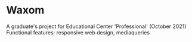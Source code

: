 # Waxom
A graduate's project for Educational Center 'Professional' (October 2021)
Functional features: responsive web design, mediaqueries
